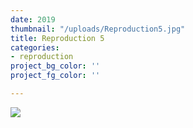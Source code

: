 ```yaml
---
date: 2019
thumbnail: "/uploads/Reproduction5.jpg"
title: Reproduction 5
categories:
- reproduction
project_bg_color: ''
project_fg_color: ''

---
```

![](https://scontent-amt2-1.xx.fbcdn.net/v/t1.15752-9/p2048x2048/64974297_408399170017278_6198980921710870528_n.jpg?_nc_cat=105&_nc_oc=AQmW60s5ehEy8FM2z2Tb30OfrkxoB9lqKn0VbK9wJuh_E5AuSx3KLxj4vJVTpI91KZ8&_nc_ht=scontent-amt2-1.xx&oh=9fe6432ee1b608adbb52ddbb4ecaa1b4&oe=5DB3E66C)